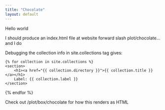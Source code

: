 ```yaml
---
title: "Chocolate"
layout: default
---
```


Hello world

I should produce an index.html file at website forward slash plot/chocolate... and I do

Debugging the collection info in site.collections tag gives:

    {% for collection in site.collections %}
    <section>
        <h1><a href="{{ collection.directory }}">{{ collection.title }}</a></h1>
        Label: {{ collection.label }}
    </section>
{% endfor %}

Check out /plot/box/chocolate for how this renders as HTML
